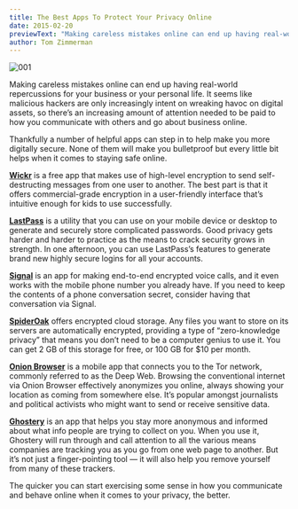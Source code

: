 ```yaml
---
title: The Best Apps To Protect Your Privacy Online
date: 2015-02-20
previewText: "Making careless mistakes online can end up having real-world repercussions for your business or your personal life. It seems like malicious hackers are only increasingly intent on wreaking havoc on digital assets, so there’s an increasing amount of attention needed to be paid to how you communicate with others and go about business online."
author: Tom Zimmerman
---
```


![001](001-1024x403.webp)

Making careless mistakes online can end up having real-world repercussions for your business or your personal life. It seems like malicious hackers are only increasingly intent on wreaking havoc on digital assets, so there’s an increasing amount of attention needed to be paid to how you communicate with others and go about business online.

Thankfully a number of helpful apps can step in to help make you more digitally secure. None of them will make you bulletproof but every little bit helps when it comes to staying safe online.

[**Wickr**](https://wickr.com/) is a free app that makes use of high-level encryption to send self-destructing messages from one user to another. The best part is that it offers commercial-grade encryption in a user-friendly interface that’s intuitive enough for kids to use successfully.

[**LastPass**](https://lastpass.com) is a utility that you can use on your mobile device or desktop to generate and securely store complicated passwords. Good privacy gets harder and harder to practice as the means to crack security grows in strength. In one afternoon, you can use LastPass’s features to generate brand new highly secure logins for all your accounts.

[**Signal**](https://itunes.apple.com/us/app/signal-private-messenger/id874139669?mt=8) is an app for making end-to-end encrypted voice calls, and it even works with the mobile phone number you already have. If you need to keep the contents of a phone conversation secret, consider having that conversation via Signal.

[**SpiderOak**](https://spideroak.com/) offers encrypted cloud storage. Any files you want to store on its servers are automatically encrypted, providing a type of “zero-knowledge privacy” that means you don’t need to be a computer genius to use it. You can get 2 GB of this storage for free, or 100 GB for $10 per month.

[**Onion Browser**](https://itunes.apple.com/us/app/onion-browser/id519296448?mt=8) is a mobile app that connects you to the Tor network, commonly referred to as the Deep Web. Browsing the conventional internet via Onion Browser effectively anonymizes you online, always showing your location as coming from somewhere else. It’s popular amongst journalists and political activists who might want to send or receive sensitive data.

[**Ghostery**](https://www.ghostery.com/en/) is an app that helps you stay more anonymous and informed about what info people are trying to collect on you. When you use it, Ghostery will run through and call attention to all the various means companies are tracking you as you go from one web page to another. But it’s not just a finger-pointing tool — it will also help you remove yourself from many of these trackers.

The quicker you can start exercising some sense in how you communicate and behave online when it comes to your privacy, the better.